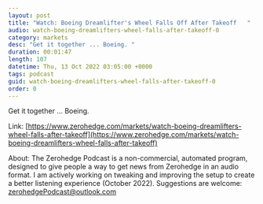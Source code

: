 ```yaml
---
layout: post
title: "Watch: Boeing Dreamlifter's Wheel Falls Off After Takeoff   "
audio: watch-boeing-dreamlifters-wheel-falls-after-takeoff-0
category: markets
desc: "Get it together ... Boeing. "
duration: 00:01:47
length: 107
datetime: Thu, 13 Oct 2022 03:05:00 +0000
tags: podcast
guid: watch-boeing-dreamlifters-wheel-falls-after-takeoff-0
order: 0
---
```

Get it together ... Boeing. 

Link: [https://www.zerohedge.com/markets/watch-boeing-dreamlifters-wheel-falls-after-takeoff](https://www.zerohedge.com/markets/watch-boeing-dreamlifters-wheel-falls-after-takeoff)

About: The Zerohedge Podcast is a non-commercial, automated program, designed to give people a way to get news from Zerohedge in an audio format.  I am actively working on tweaking and improving the setup to create a better listening experience (October 2022).  Suggestions are welcome: [zerohedgePodcast@outlook.com](mailto:zerohedgePodcast@outlook.com)
